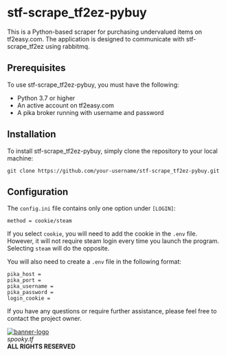 # stf-scrape_tf2ez-pybuy

This is a Python-based scraper for purchasing undervalued items on tf2easy.com. The application is designed to communicate with stf-scrape_tf2ez using rabbitmq.

## Prerequisites

To use stf-scrape_tf2ez-pybuy, you must have the following:

- Python 3.7 or higher
- An active account on tf2easy.com
- A pika broker running with username and password

## Installation

To install stf-scrape_tf2ez-pybuy, simply clone the repository to your local machine:

`git clone https://github.com/your-username/stf-scrape_tf2ez-pybuy.git`

## Configuration

The `config.ini` file contains only one option under `[LOGIN]`:

`method = cookie/steam`


If you select `cookie`, you will need to add the cookie in the `.env` file. However, it will not require steam login every time you launch the program. Selecting `steam` will do the opposite.

You will also need to create a `.env` file in the following format:

```
pika_host =
pika_port =
pika_username =
pika_password =
login_cookie =
```
If you have any questions or require further assistance, please feel free to contact the project owner.

[![banner-logo](https://user-images.githubusercontent.com/16076573/192673098-48467c36-2d96-43ca-bc02-5ec993989ceb.gif)](https://spooky.tf/)    
*spooky.tf*  
**ALL RIGHTS RESERVED**
